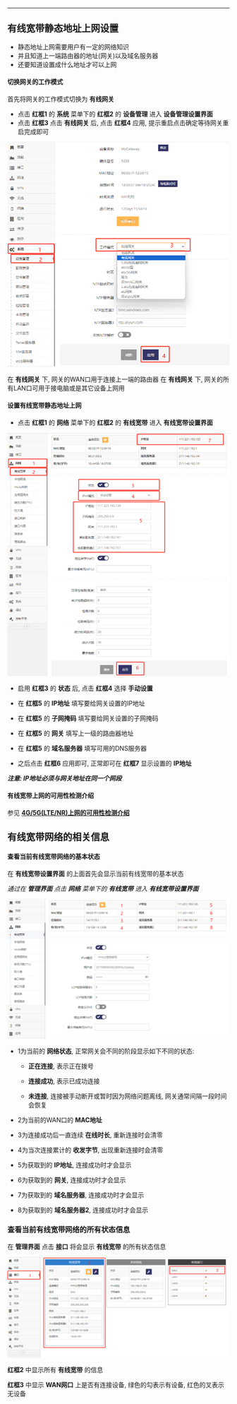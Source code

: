 ***

## 有线宽带静态地址上网设置

- 静态地址上网需要用户有一定的网络知识   
- 并且知道上一端路由器的地址(网关)以及域名服务器   
- 还要知道设置成什么地址才可以上网

#### 切换网关的工作模式

首先将网关的工作模式切换为 **有线网关**

- 点击 **红框1** 的 **系统** 菜单下的 **红框2** 的 **设备管理** 进入 **设备管理设置界面**   
- 点击 **红框3** 点击 **有线网关** 后, 点击 **红框4** 应用, 提示重启点击确定等待网关重启完成即可

![avatar](./mode_cn.png) 

在 **有线网关** 下, 网关的WAN口用于连接上一端的路由器
在 **有线网关** 下, 网关的所有LAN口可用于接电脑或是其它设备上网用

#### 设置有线宽带静态地址上网

- 点击 **红框1** 的 **网络** 菜单下的 **红框2** 的 **有线宽带** 进入 **有线宽带设置界面**

![avatar](./wan_static_cn.png) 

- 启用 **红框3** 的 **状态** 后, 点击 **红框4** 选择 **手动设置**

- 在 **红框5** 的 **IP地址** 填写要给网关设置的IP地址

- 在 **红框5** 的 **子网掩码** 填写要给网关设置的子网掩码

- 在 **红框5** 的 **网关** 填写上一级的路由器地址

- 在 **红框5** 的 **域名服务器** 填写可用的DNS服务器

- 之后点击 **红框6** 应用即可, 正常即可在 **红框7** 显示设置的 **IP地址**

***注意: IP地址必须与网关地址在同一个网段***

#### 有线宽带上网的可用性检测介绍

参见 **[4G/5G(LTE/NR)上网的可用性检测介绍](../lte/lte_apn_cn.md#4g5gltenr上网的可用性检测介绍为了ltenr网络的可靠性必须阅读)**



## 有线宽带网络的相关信息

#### 查看当前有线宽带网络的基本状态

在 **有线宽带设置界面** 的上面首先会显示当前有线宽带的基本状态

*通过在 **管理界面** 点击 **网络** 菜单下的 **有线宽带** 进入 **有线宽带设置界面***

![avatar](./wan_pppoe_cn_status.png) 

- 1为当前的 **网络状态**, 正常网关会不同的阶段显示如下不同的状态:

    - **正在连接**, 表示正在拨号

    - **连接成功**, 表示已成功连接

    - **未连接**, 连接被手动断开或暂时因为网络问题离线, 网关通常间隔一段时间会恢复


- 2为当前的WAN口的 **MAC地址**

- 3为连接成功后一直连续 **在线时长**, 重新连接时会清零

- 4为当次连接累计的 **收发字节**, 出现重新连接时会清零

- 5为获取到的 **IP地址**, 连接成功时才会显示

- 6为获取到的 **网关**, 连接成功时才会显示

- 7为获取到的 **域名服务器**, 连接成功时才会显示

- 8为获取到的 **域名服务器2**, 连接成功时才会显示


### 查看当前有线宽带网络的所有状态信息

在 **管理界面** 点击 **接口** 将会显示 **有线宽带** 的所有状态信息

![avatar](./wan_pppoe_cn_interface.png) 

**红框2** 中显示所有 **有线宽带** 的信息

**红框3** 中显示 **WAN网口** 上是否有连接设备, 绿色的勾表示有设备, 红色的叉表示无设备
